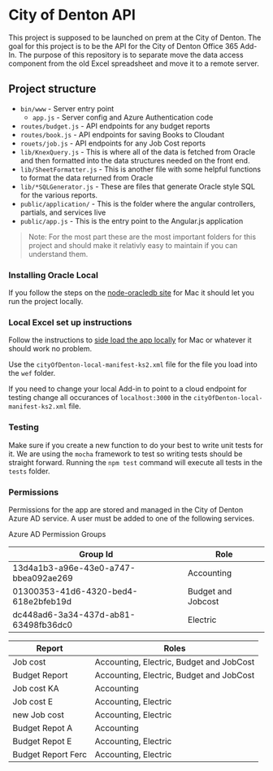 # City of Denton API

This project is supposed to be launched on prem at the City of Denton. The goal for this project is to be the API for the City of Denton Office 365 Add-In. The purpose of this repository is to separate move the data access component from the old Excel spreadsheet and move it to a remote server.

## Project structure
* `bin/www` - Server entry point
	* `app.js` - Server config and Azure Authentication code
* `routes/budget.js` - API endpoints for any budget reports
* `routes/book.js` - API endpoints for saving Books to Cloudant
* `rouets/job.js` - API endpoints for any Job Cost reports
* `lib/KnexQuery.js` - This is where all of the data is fetched from Oracle and then formatted into the data structures needed on the front end.
* `lib/SheetFormatter.js` - This is another file with some helpful functions to format the data returned from Oracle
* `lib/*SQLGenerator.js` - These are files that generate Oracle style SQL for the various reports.
* `public/application/` - This is the folder where the angular controllers, partials, and services live
* `public/app.js` - This is the entry point to the Angular.js application

> Note: For the most part these are the most important folders for this project and should make it relativly easy to maintain if you can understand them.

### Installing Oracle Local
If you follow the steps on the [node-oracledb site](https://github.com/oracle/node-oracledb/blob/v1.13.1/INSTALL.md#instosx) for Mac it should let you run the project locally.

### Local Excel set up instructions
Follow the instructions to [side load the app locally](https://docs.microsoft.com/en-us/office/dev/add-ins/testing/sideload-an-office-add-in-on-ipad-and-mac) for Mac or whatever it should work no problem.

Use the `cityOfDenton-local-manifest-ks2.xml` file for the file you load into the `wef` folder.

If you need to change your local Add-in to point to a cloud endpoint for testing change all occurances of `localhost:3000` in the `cityOfDenton-local-manifest-ks2.xml` file.

### Testing

Make sure if you create a new function to do your best to write unit tests for it. We are using the `mocha` framework to test so writing tests should be straight forward. Running the `npm test` command will execute all tests in the `tests` folder.

### Permissions
Permissions for the app are stored and managed in the City of Denton Azure AD service. A user must be added to one of the following services.


Azure AD Permission Groups

| Group Id | Role |
| --- | --- |
| 13d4a1b3-a96e-43e0-a747-bbea092ae269 | Accounting |
| 01300353-41d6-4320-bed4-618e2bfeb19d | Budget and Jobcost |
| dc448ad6-3a34-437d-ab81-63498fb36dc0 | Electric |

| Report | Roles |
| --- | --- |
| Job cost | Accounting, Electric, Budget and JobCost |
| Budget Report | Accounting, Electric, Budget and JobCost |
| Job cost KA | Accounting |
| Job cost E | Accounting, Electric |
| new Job cost | Accounting, Electric |
| Budget Repot A | Accounting |
| Budget Repot E | Accounting, Electric |
| Budget Report Ferc | Accounting, Electric |